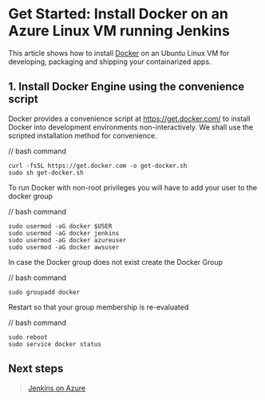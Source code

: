 # Get Started: Install Docker on an Azure Linux VM running Jenkins

This article shows how to install [Docker](https://docs.docker.com/engine/install/ubuntu) on an Ubuntu Linux VM for developing, packaging and shipping your containarized apps.

## 1. Install Docker Engine using the convenience script

Docker provides a convenience script at https://get.docker.com/ to install Docker into development environments non-interactively. 
We shall use the scripted installation method for convenience.

// bash command

    curl -fsSL https://get.docker.com -o get-docker.sh
    sudo sh get-docker.sh

To run Docker with non-root privileges you will have to add your user to the docker group

// bash command

    sudo usermod -aG docker $USER
    sudo usermod -aG docker jenkins
    sudo usermod -aG docker azureuser
    sudo usermod -aG docker awsuser

In case the Docker group does not exist create the Docker Group

// bash command

    sudo groupadd docker

Restart so that your group membership is re-evaluated

// bash command

    sudo reboot
    sudo service docker status

## Next steps

> [Jenkins on Azure](./index.yml)

